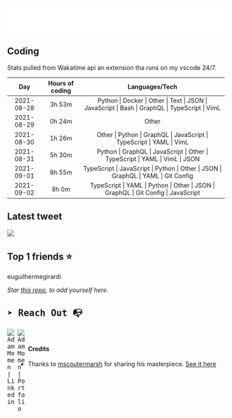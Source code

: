 
![test image size](/assets/welcome_message.gif)

## Coding
Stats pulled from Wakatime api an extension tha runs on my vscode 24/7.

|Day|Hours of coding|Languages/Tech|
|:-:|:-:|:-:|
|2021-08-28|3h 53m|Python &#124; Docker &#124; Other &#124; Text &#124; JSON &#124; JavaScript &#124; Bash &#124; GraphQL &#124; TypeScript &#124; VimL|
|2021-08-29|0h 24m|Other|
|2021-08-30|1h 26m|Other &#124; Python &#124; GraphQL &#124; JavaScript &#124; TypeScript &#124; YAML &#124; VimL|
|2021-08-31|5h 30m|Python &#124; GraphQL &#124; JavaScript &#124; Other &#124; TypeScript &#124; YAML &#124; VimL &#124; JSON|
|2021-09-01|8h 55m|TypeScript &#124; JavaScript &#124; Python &#124; Other &#124; JSON &#124; GraphQL &#124; YAML &#124; Git Config|
|2021-09-02|8h 0m|TypeScript &#124; YAML &#124; Python &#124; Other &#124; JSON &#124; GraphQL &#124; Git Config &#124; JavaScript|

## Latest tweet
[<img src="<tweet-image-url>" width="400">](<tweet-url>)

## Top 1 friends ⭐️
euguilhermegirardi

*Star [this repo](https://github.com/AdamMomen/AdamMomen), to add yourself here.*


<samp>

## ➤ Reach Out :mailbox_with_no_mail:

>
  <a href="https://www.linkedin.com/in/adam-momen-99596275/">
     <img align="left" alt="Adam Momen | Linkedin" width="24px" src="./assets/Linkedin.svg" />
   </a>

   <a href="https://adammomen.com/">
     <img align="left" alt="Adam Momen | Portfolio" width="24px" src="./assets/web.svg" />
   </a>

</samp>

<br>

#### Credits
* Thanks to [mscoutermarsh](https://github.com/mscoutermarsh) for sharing his masterpiece. [See it here](https://github.com/mscoutermarsh/mscoutermarsh)
